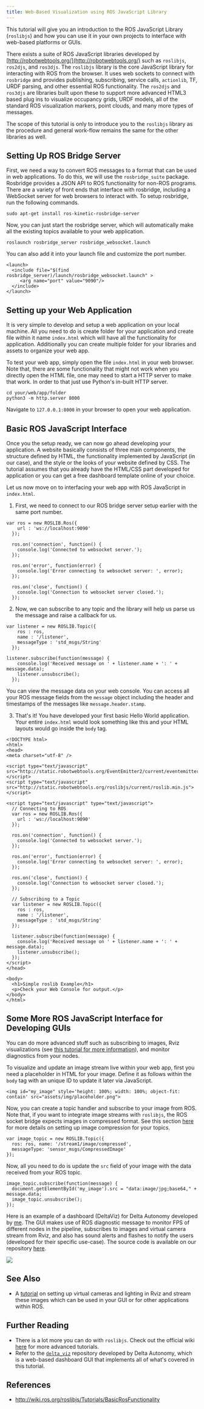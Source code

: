 ```yaml
---
title: Web-Based Visualization using ROS JavaScript Library
---
```


This tutorial will give you an introduction to the ROS JavaScript Library (`roslibjs`) and how you can use it in your own projects to interface with web-based platforms or GUIs.

There exists a suite of ROS JavaScript libraries developed by [http://robotwebtools.org/](http://robotwebtools.org/) such as `roslibjs`, `ros2djs`, and `ros3djs`. The `roslibjs` library is the core JavaScript library for interacting with ROS from the browser. It uses web sockets to connect with `rosbridge` and provides publishing, subscribing, service calls, `actionlib`, TF, URDF parsing, and other essential ROS functionality. The `ros2djs` and `ros3djs` are libraries built upon these to support more advanced HTML3 based plug ins to visualize occupancy grids, URDF models, all of the standard ROS visualization markers, point clouds, and many more types of messages.

The scope of this tutorial is only to introduce you to the `roslibjs` library as the procedure and general work-flow remains the same for the other libraries as well.

## Setting Up ROS Bridge Server
First, we need a way to convert ROS messages to a format that can be used in web applications. To do this, we will use the `rosbridge_suite` package. Rosbridge provides a JSON API to ROS functionality for non-ROS programs. There are a variety of front ends that interface with rosbridge, including a WebSocket server for web browsers to interact with. To setup rosbridge, run the following commands.

```
sudo apt-get install ros-kinetic-rosbridge-server
```

Now, you can just start the rosbridge server, which will automatically make all the existing topics available to your web application.

```
roslaunch rosbridge_server rosbridge_websocket.launch
```

You can also add it into your launch file and customize the port number.

```
<launch>
  <include file="$(find rosbridge_server)/launch/rosbridge_websocket.launch" > 
     <arg name="port" value="9090"/>
  </include>
</launch>
```

## Setting up your Web Application

It is very simple to develop and setup a web application on your local machine. All you need to do is create folder for your application and create file within it name `index.html` which will have all the functionality for application. Additionally you can create multiple folder for your libraries and assets to organize your web app. 

To test your web app, simply open the file `index.html` in your web browser. Note that, there are some functionality that might not work when you directly open the HTML file, one may need to start a HTTP server to make that work. In order to that just use Python's in-built HTTP server.

```
cd your/web/app/folder
python3 -m http.server 8000
```

Navigate to `127.0.0.1:8000` in your browser to open your web application.

## Basic ROS JavaScript Interface

Once you the setup ready, we can now go ahead developing your application. A website basically consists of three main components, the structure defined by HTML, the functionality implemented by JavaScript (in our case), and the style or the looks of your website defined by CSS. The tutorial assumes that you already have the HTML/CSS part developed for application or you can get a free dashboard template online of your choice. 

Let us now move on to interfacing your web app with ROS JavaScript in `index.html`.

1. First, we need to connect to our ROS bridge server setup earlier with the same port number.

```
var ros = new ROSLIB.Ros({
    url : 'ws://localhost:9090'
  });

  ros.on('connection', function() {
    console.log('Connected to websocket server.');
  });

  ros.on('error', function(error) {
    console.log('Error connecting to websocket server: ', error);
  });

  ros.on('close', function() {
    console.log('Connection to websocket server closed.');
  });
```

2. Now, we can subscribe to any topic and the library will help us parse us the message and raise a callback for us.

```
var listener = new ROSLIB.Topic({
    ros : ros,
    name : '/listener',
    messageType : 'std_msgs/String'
  });

listener.subscribe(function(message) {
    console.log('Received message on ' + listener.name + ': ' + message.data);
    listener.unsubscribe();
  });
```

You can view the message data on your web console. You can access all your ROS message fields from the `message` object including the header and timestamps of the messages like `message.header.stamp`.

3. That's it! You have developed your first basic Hello World application. Your entire `index.html` would look something like this and your HTML layouts would go inside the `body` tag.

```
<!DOCTYPE html>
<html>
<head>
<meta charset="utf-8" />

<script type="text/javascript" src="http://static.robotwebtools.org/EventEmitter2/current/eventemitter2.min.js"></script>
<script type="text/javascript" src="http://static.robotwebtools.org/roslibjs/current/roslib.min.js"></script>

<script type="text/javascript" type="text/javascript">
  // Connecting to ROS
  var ros = new ROSLIB.Ros({
    url : 'ws://localhost:9090'
  });

  ros.on('connection', function() {
    console.log('Connected to websocket server.');
  });

  ros.on('error', function(error) {
    console.log('Error connecting to websocket server: ', error);
  });

  ros.on('close', function() {
    console.log('Connection to websocket server closed.');
  });

  // Subscribing to a Topic
  var listener = new ROSLIB.Topic({
    ros : ros,
    name : '/listener',
    messageType : 'std_msgs/String'
  });

  listener.subscribe(function(message) {
    console.log('Received message on ' + listener.name + ': ' + message.data);
    listener.unsubscribe();
  });
</script>
</head>

<body>
  <h1>Simple roslib Example</h1>
  <p>Check your Web Console for output.</p>
</body>
</html>
```

## Some More ROS JavaScript Interface for Developing GUIs

You can do more advanced stuff such as subscribing to images, Rviz visualizations (see [this tutorial for more information](http://roboticsknowledgebase.com/wiki/tools/stream-rviz)), and monitor diagnostics from your nodes.

To visualize and update an image stream live within your web app, first you need a placeholder in HTML for your image. Define it as follows within the `body` tag with an unique ID to update it later via JavaScript.

```
<img id="my_image" style='height: 100%; width: 100%; object-fit: contain' src="assets/img/placeholder.png">
```

Now, you can create a topic handler and subscribe to your image from ROS. Note that, if you want to integrate image streams with `roslibjs`, the ROS socket bridge expects images in compressed format. See this section [here](http://roboticsknowledgebase.com/wiki/tools/stream-rviz/compressing-image-streams) for more details on setting up image compression for your topics.

```
var image_topic = new ROSLIB.Topic({
  ros: ros, name: '/stream1/image/compressed',
  messageType: 'sensor_msgs/CompressedImage'
});
```

Now, all you need to do is update the `src` field of your image with the data received from your ROS topic.

```
image_topic.subscribe(function(message) {
  document.getElementById('my_image').src = "data:image/jpg;base64," + message.data;
  image_topic.unsubscribe();
});
```

Here is an example of a dashboard (DeltaViz) for Delta Autonomy developed by [me](mailto:heethesh@gmail.com). The GUI makes use of ROS diagnostic message to monitor FPS of different nodes in the pipeline, subscribes to images and virtual camera stream from Rviz, and also has sound alerts and flashes to notify the users (developed for their specific use-case). The source code is available on our repository [here](https://github.com/deltaautonomy/delta_viz/blob/master/delta_viz_app/index.html).

![](http://roboticsknowledgebase.com/wiki/tools/assets/deltaviz.jpg)

## See Also
- A [tutorial](http://roboticsknowledgebase.com/wiki/tools/stream-rviz) on setting up virtual cameras and lighting in Rviz and stream these images which can be used in your GUI or for other applications within ROS.

## Further Reading
- There is a lot more you can do with `roslibjs`. Check out the official wiki [here](http://wiki.ros.org/roslibjs/Tutorials/BasicRosFunctionality) for more advanced tutorials.
- Refer to the [`delta_viz`](https://github.com/deltaautonomy/delta_viz) repository developed by Delta Autonomy, which is a web-based dashboard GUI that implements all of what's covered in this tutorial.

## References
- http://wiki.ros.org/roslibjs/Tutorials/BasicRosFunctionality
